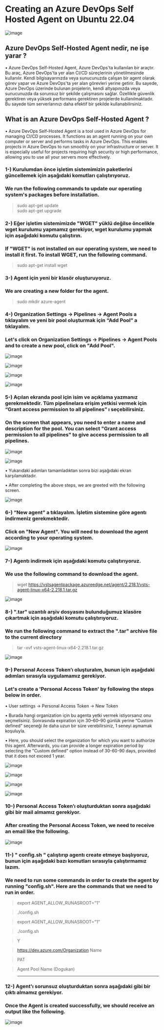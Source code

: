 # Creating an Azure DevOps Self Hosted Agent on Ubuntu 22.04

![image](https://user-images.githubusercontent.com/93924485/227070225-c02f7135-d6e9-44b8-b058-d8c3c5f0cab5.png)



## Azure DevOps Self-Hosted Agent nedir, ne işe yarar ?

• Azure DevOps Self-Hosted Agent, Azure DevOps'ta kullanılan bir araçtır. Bu araç, Azure DevOps'ta yer alan CI/CD süreçlerinin yönetilmesinde kullanılır. 
Kendi bilgisayarınızda veya sunucunuzda çalışan bir agent olarak görev yapar ve Azure DevOps'ta yer alan görevleri yerine getirir. 
Bu sayede, Azure DevOps üzerinde bulunan projelerin, kendi altyapınızda veya sunucunuzda da sorunsuz bir şekilde çalışmasını sağlar. 
Özellikle güvenlik gerektiren veya yüksek performans gerektiren projelerde kullanılmaktadır. Bu sayede tüm serverlarınızı daha efektif bir şekilde kullanabilirsiniz.




## What is an Azure DevOps Self-Hosted Agent ?

• Azure DevOps Self-Hosted Agent is a tool used in Azure DevOps for managing CI/CD processes. It functions as an agent running on your own computer or server and performs tasks in Azure DevOps. 
This enables projects in Azure DevOps to run smoothly on your infrastructure or server. It is especially useful for projects requiring high security or high performance, allowing you to use all your servers more effectively.





### 1-) Kurulumdan önce işletim sistemimizin paketlerini güncellemek için aşağıdaki komutları çalıştırıyoruz.
###     We run the following commands to update our operating system's packages before installation.


> sudo apt-get update  
> sudo apt-get upgrade


### 2-) Eğer işletim sistemimizde "WGET" yüklü değilse öncelikle wget kurulumu yapmamız gerekiyor, wget kurulumu yapmak için aşağıdaki komutu çalıştırın.
###     If "WGET" is not installed on our operating system, we need to install it first. To install WGET, run the following command.


> sudo apt-get install wget


### 3-) Agent için yeni bir klasör oluşturuyoruz. 
###     We are creating a new folder for the agent.


> sudo mkdir azure-agent


### 4-) Organization Settings → Pipelines → Agent Pools a tıklayalım ve yeni bir pool oluşturmak için “Add Pool” a tıklayalım.
###     Let's click on Organization Settings → Pipelines → Agent Pools and to create a new pool, click on "Add Pool".


![image](https://user-images.githubusercontent.com/93924485/227314978-f0ae396c-6749-43dd-83c7-3d74b6fe5fde.png)


![image](https://user-images.githubusercontent.com/93924485/227315123-761b809f-8b40-465f-a15f-5525ce64152f.png)


![image](https://user-images.githubusercontent.com/93924485/227315305-dd2d6123-97c7-4736-8cfd-fe6829abb204.png)


![image](https://user-images.githubusercontent.com/93924485/227317323-06771e57-7f7a-4494-b3ff-b8580c1915f3.png)


### 5-) Açılan ekranda pool için isim ve açıklama yazmanız gerekmektedir. Tüm pipelinelara erişim yetkisi vermek için “Grant access permission to all pipelines” ı seçebilirsiniz.
###     On the screen that appears, you need to enter a name and description for the pool. You can select "Grant access permission to all pipelines" to give access permission to all pipelines.


![image](https://user-images.githubusercontent.com/93924485/227319502-03cdf517-4a14-4d6f-9938-54a1535e9149.png)


![image](https://user-images.githubusercontent.com/93924485/227319940-75e5a738-3dd8-4a09-a417-b6f1523f6124.png)


• Yukarıdaki adımları tamamladıktan sonra bizi aşağıdaki ekran karşılamaktadır.

• After completing the above steps, we are greeted with the following screen.


![image](https://user-images.githubusercontent.com/93924485/227321665-dae0a4a2-fdae-4af8-bf8d-14d24af72d6c.png)


### 6-) “New agent” a tıklayalım. İşletim sistemine göre agentı indirmeniz gerekmektedir.
###     Click on "New Agent". You will need to download the agent according to your operating system.


![image](https://user-images.githubusercontent.com/93924485/227365596-5678c1cc-6202-4c36-b1bb-ee3f4817bb72.png)


### 7-) Agentı indirmek için aşağıdaki komutu çalıştırıyoruz.
###     We use the following command to download the agent. 


> wget https://vstsagentpackage.azureedge.net/agent/2.218.1/vsts-agent-linux-x64-2.218.1.tar.gz


![image](https://user-images.githubusercontent.com/93924485/227368789-fe2b82d0-c1f5-4139-8500-4c4a088dc840.png)


### 8-) ".tar" uzantılı arşiv dosyasını bulunduğumuz klasöre çıkartmak için aşağıdaki komutu çalıştırıyoruz. 
###     We run the following command to extract the ".tar" archive file to the current directory


> tar -xvf vsts-agent-linux-x64-2.218.1.tar.gz


![image](https://user-images.githubusercontent.com/93924485/227375835-965f1bbc-2127-488e-9c88-c6b0da32df92.png)


### 9-) Personal Access Token’ı oluşturalım, bunun için aşağıdaki adımları sırasıyla uygulamamız gerekiyor. 
###      Let's create a 'Personal Access Token' by following the steps below in order.


• User settings → Personal Access Token → New Token 


• Burada hangi organization için bu agenta yetki vermek istiyorsanız onu seçmelisiniz. 
Sonrasında expiration için 30–60–90 günlük yerine “Custom defined” seçeneği ile daha uzun bir süre verebilirsiniz, 1 seneyi aşmamak koşuluyla. 


• Here, you should select the organization for which you want to authorize this agent. Afterwards, 
you can provide a longer expiration period by selecting the "Custom defined" option instead of 30-60-90 days, provided that it does not exceed 1 year.


![image](https://user-images.githubusercontent.com/93924485/227384444-e96beff2-a1fb-4b34-9769-413afee9e70d.png)


![image](https://user-images.githubusercontent.com/93924485/227384811-79aa6ff8-6d7f-485d-a278-d10c4cc9fe51.png)


![image](https://user-images.githubusercontent.com/93924485/227384874-64e1b750-4662-4584-ba77-04f2cba1e0ff.png)


![image](https://user-images.githubusercontent.com/93924485/227385155-fea9d616-44f8-4511-8993-60782934ee7a.png)


### 10-) Personal Access Token’ı oluşturduktan sonra aşağıdaki gibi bir mail almamız gerekiyor.
###      After creating the Personal Access Token, we need to receive an email like the following.


![image](https://user-images.githubusercontent.com/93924485/227385873-2989ddc6-6576-47cd-b331-37490a27b60b.png)


### 11-) " config.sh " çalıştırıp agentı create etmeye başlıyoruz, bunun için aşağıdaki bazı komutları sırasıyla çalıştırmamız lazım.
###     We need to run some commands in order to create the agent by running "config.sh". Here are the commands that we need to run in order.



> export AGENT_ALLOW_RUNASROOT="1"

> ./config.sh


> export AGENT_ALLOW_RUNASROOT="1"

> ./config.sh

> Y

> https://dev.azure.com/Organization Name

> PAT

> Agent Pool Name (Dogukan)

> ****************************************************


### 12-) Agent'ı sorunsuz oluşturduktan sonra aşağıdaki gibi bir çıktı almamız gerekiyor.
###      Once the Agent is created successfully, we should receive an output like the following.


![image](https://user-images.githubusercontent.com/93924485/227389078-97337939-1581-48d5-bfde-3468c818ca55.png)















































